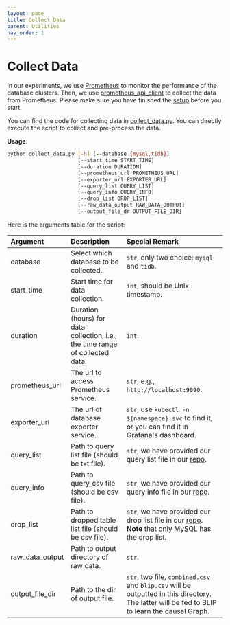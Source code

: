 ```yaml
---
layout: page
title: Collect Data
parent: Utilities
nav_order: 1
---
```


# Collect Data

In our experiments, we use [Prometheus](https://prometheus.io/) to monitor the performance of the database clusters. Then, we use 
[prometheus_api_client](https://pypi.org/project/prometheus-api-client/) to collect the data from Prometheus. Please make sure you 
have finished the [setup](/PerfCE/pages/setup) before you start.

You can find the code for collecting data in [collect_data.py](https://github.com/ZhenlanJi/PerfCE/blob/main/src/collect_data.py). 
You can directly execute the script to collect and pre-process the data.

**Usage:**
```bash
python collect_data.py [-h] [--database {mysql,tidb}]
                       [--start_time START_TIME]
                       [--duration DURATION]
                       [--prometheus_url PROMETHEUS_URL]
                       [--exporter_url EXPORTER_URL]
                       [--query_list QUERY_LIST]
                       [--query_info QUERY_INFO]
                       [--drop_list DROP_LIST]
                       [--raw_data_output RAW_DATA_OUTPUT]
                       [--output_file_dr OUTPUT_FILE_DIR]
``` 


Here is the arguments table for the script:


| Argument        | Description                                                                   | Special Remark                                                                                                                                                           |
| :-------------- | :---------------------------------------------------------------------------- | :----------------------------------------------------------------------------------------------------------------------------------------------------------------------- |
| database        | Select which database to be collected.                                        | `str`, only two choice: `mysql` and `tidb`.                                                                                                                              |
| start_time      | Start time for data collection.                                               | `int`, should be Unix timestamp.                                                                                                                                         |
| duration        | Duration (hours) for data collection, i.e., the time range of collected data. | `int`.                                                                                                                                                                   |
| prometheus_url  | The url to access Prometheus service.                                         | `str`, e.g., `http://localhost:9090`.                                                                                                                                    |
| exporter_url    | The url of database exporter service.                                         | `str`, use `kubectl -n ${namespace} svc` to find it, or you can find it in Grafana's dashboard.                                                                          |
| query_list      | Path to query list file (should be txt file).                                 | `str`, we have provided our query list file in our [repo](https://github.com/ZhenlanJi/PerfCE/tree/main/config_files/perfce).                                            |
| query_info      | Path to query_csv file (should be csv file).                                  | `str`, we have provided our query info file in our [repo](https://github.com/ZhenlanJi/PerfCE/tree/main/config_files/perfce).                                            |
| drop_list       | Path to dropped table list file (should be csv file).                         | `str`, we have provided our drop list file in our [repo](https://github.com/ZhenlanJi/PerfCE/tree/main/config_files/perfce). **Note** that only MySQL has the drop list. |
| raw_data_output | Path to output directory of raw data.                                         | `str`.                                                                                                                                                                   |
| output_file_dir | Path to the dir of output file.                                               | `str`, two file, `combined.csv` and `blip.csv` will be outputted in this directory. The latter will be fed to BLIP to learn the causal Graph.                            |
